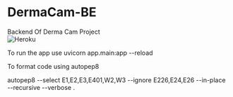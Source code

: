 # DermaCam-BE
Backend Of Derma Cam Project
<br>
![Heroku](https://heroku-badge.herokuapp.com/?app=dm-discord-bot-pai)
<br>

To run the app use uvicorn app.main:app --reload <br>

To format code using autopep8<br>

autopep8 --select E1,E2,E3,E401,W2,W3 --ignore E226,E24,E26 --in-place --recursive --verbose .
